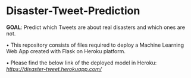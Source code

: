 # Disaster-Tweet-Prediction
<b>GOAL</b>: Predict which Tweets are about real disasters and which ones are not.

• This repository consists of files required to deploy a Machine Learning Web App created with Flask on Heroku platform.

• Please find the below link of the deployed model in Heroku:<br />
_https://disaster-tweet.herokuapp.com/_

